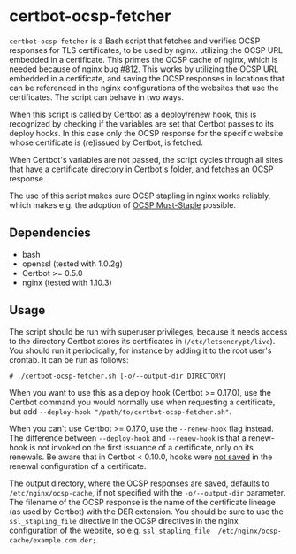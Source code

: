 # certbot-ocsp-fetcher
`certbot-ocsp-fetcher` is a Bash script that fetches and verifies OCSP responses
for TLS certificates, to be used by nginx. utilizing the OCSP URL embedded in a
certificate. This primes the OCSP cache of nginx, which is needed because of
nginx bug [#812]. This works by utilizing the OCSP URL embedded in a
certificate, and saving the OCSP responses in locations that can be referenced
in the nginx configurations of the websites that use the certificates. The
script can behave in two ways.

When this script is called by Certbot as a deploy/renew hook, this is recognized
by checking if the variables are set that Certbot passes to its deploy hooks. In
this case only the OCSP response for the specific website whose certificate is
(re)issued by Certbot, is fetched.

When Certbot's variables are not passed, the script cycles through all sites
that have a certificate directory in Certbot's folder, and fetches an OCSP
response.

The use of this script makes sure OCSP stapling in nginx works reliably, which
makes e.g. the adoption of [OCSP Must-Staple] possible.

## Dependencies
- bash
- openssl (tested with 1.0.2g)
- Certbot >= 0.5.0
- nginx (tested with 1.10.3)

## Usage

The script should be run with superuser privileges, because it needs access to
the directory Certbot stores its certificates in (`/etc/letsencrypt/live`).
You should run it periodically, for instance by adding it to the root user's
crontab. It can be run as follows:

`# ./certbot-ocsp-fetcher.sh [-o/--output-dir DIRECTORY]`

When you want to use this as a deploy hook (Certbot >= 0.17.0), use the Certbot
command you would normally use when requesting a certificate, but add
`--deploy-hook "/path/to/certbot-ocsp-fetcher.sh"`.

When you can't use Certbot >= 0.17.0, use the `--renew-hook` flag instead. The
difference between `--deploy-hook` and `--renew-hook` is that a renew-hook is
not invoked on the first issuance of a certificate, only on its renewals. Be
aware that in Certbot < 0.10.0, hooks were [not saved] in the renewal
configuration of a certificate.

The output directory, where the OCSP responses are saved, defaults to 
`/etc/nginx/ocsp-cache`, if not specified with the `-o/--output-dir` parameter. 
The filename of the OCSP response is the name of the certificate lineage (as 
used by Certbot) with the DER extension. You should be sure to use the 
`ssl_stapling_file` directive in the OCSP directives in the nginx configuration 
of the website, so e.g. `ssl_stapling_file 
/etc/nginx/ocsp-cache/example.com.der;`.

 [#812]: https://trac.nginx.org/nginx/ticket/812
 [OCSP Must-Staple]: https://scotthelme.co.uk/ocsp-must-staple/
 [not saved]: https://github.com/certbot/certbot/issues/3394
